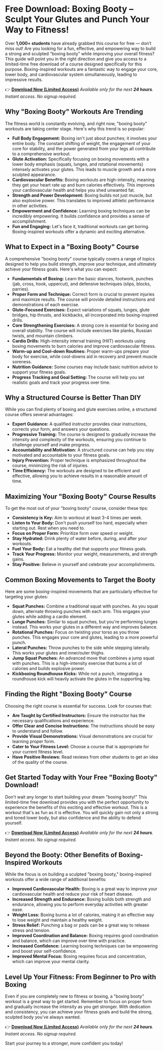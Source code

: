 # Free Download: Boxing Booty – Sculpt Your Glutes and Punch Your Way to Fitness!

Over **1,000+ students** have already grabbed this course for free — don’t miss out!
Are you looking for a fun, effective, and empowering way to build a strong and sculpted “boxing booty” while improving your overall fitness? This guide will point you in the right direction and give you access to a limited-time free download of a course designed specifically for this purpose. Boxing-inspired workouts are a fantastic way to engage your core, lower body, and cardiovascular system simultaneously, leading to impressive results.

👉 [**Download Now (Limited Access)**](https://udemywork.com/boxing-booty)
_Available only for the next **24 hours**. Instant access. No signup required._

## Why "Boxing Booty" Workouts Are Trending

The fitness world is constantly evolving, and right now, "boxing booty" workouts are taking center stage. Here's why this trend is so popular:

*   **Full Body Engagement:** Boxing isn't just about punches; it involves your entire body. The constant shifting of weight, the engagement of your core for stability, and the power generated from your legs all contribute to a comprehensive workout.
*   **Glute Activation:** Specifically focusing on boxing movements with a lower body emphasis (squats, lunges, and rotational movements) intensely activates your glutes. This leads to muscle growth and a more sculpted appearance.
*   **Cardiovascular Benefits:** Boxing workouts are high-intensity, meaning they get your heart rate up and burn calories effectively. This improves your cardiovascular health and helps you shed unwanted fat.
*   **Strength and Power Development:** Boxing builds not just muscle, but also explosive power. This translates to improved athletic performance in other activities.
*   **Empowerment and Confidence:** Learning boxing techniques can be incredibly empowering. It builds confidence and provides a sense of accomplishment.
*   **Fun and Engaging:** Let's face it, traditional workouts can get boring. Boxing-inspired workouts offer a dynamic and exciting alternative.

## What to Expect in a "Boxing Booty" Course

A comprehensive "boxing booty" course typically covers a range of topics designed to help you build strength, improve your technique, and ultimately achieve your fitness goals. Here's what you can expect:

*   **Fundamentals of Boxing:** Learn the basic stances, footwork, punches (jab, cross, hook, uppercut), and defensive techniques (slips, blocks, parries).
*   **Proper Form and Technique:** Correct form is crucial to prevent injuries and maximize results. The course will provide detailed instructions and demonstrations of each exercise.
*   **Glute-Focused Exercises:** Expect variations of squats, lunges, glute bridges, hip thrusts, and kickbacks, all incorporated into boxing-inspired drills.
*   **Core Strengthening Exercises:** A strong core is essential for boxing and overall stability. The course will include exercises like planks, Russian twists, and mountain climbers.
*   **Cardio Drills:** High-intensity interval training (HIIT) workouts using boxing movements to burn calories and improve cardiovascular fitness.
*   **Warm-up and Cool-down Routines:** Proper warm-ups prepare your body for exercise, while cool-downs aid in recovery and prevent muscle soreness.
*   **Nutrition Guidance:** Some courses may include basic nutrition advice to support your fitness goals.
*   **Progress Tracking and Goal Setting:** The course will help you set realistic goals and track your progress over time.

## Why a Structured Course is Better Than DIY

While you can find plenty of boxing and glute exercises online, a structured course offers several advantages:

*   **Expert Guidance:** A qualified instructor provides clear instructions, corrects your form, and answers your questions.
*   **Progressive Training:** The course is designed to gradually increase the intensity and complexity of the workouts, ensuring you continue to challenge yourself and make progress.
*   **Accountability and Motivation:** A structured course can help you stay motivated and accountable to your fitness goals.
*   **Injury Prevention:** Proper technique is emphasized throughout the course, minimizing the risk of injuries.
*   **Time Efficiency:** The workouts are designed to be efficient and effective, allowing you to achieve results in a reasonable amount of time.

## Maximizing Your "Boxing Booty" Course Results

To get the most out of your "boxing booty" course, consider these tips:

*   **Consistency is Key:** Aim to workout at least 3-4 times per week.
*   **Listen to Your Body:** Don't push yourself too hard, especially when starting out. Rest when you need to.
*   **Focus on Proper Form:** Prioritize form over speed or weight.
*   **Stay Hydrated:** Drink plenty of water before, during, and after your workouts.
*   **Fuel Your Body:** Eat a healthy diet that supports your fitness goals.
*   **Track Your Progress:** Monitor your weight, measurements, and strength gains.
*   **Stay Positive:** Believe in yourself and celebrate your accomplishments.

## Common Boxing Movements to Target the Booty

Here are some boxing-inspired movements that are particularly effective for targeting your glutes:

*   **Squat Punches:** Combine a traditional squat with punches. As you squat down, alternate throwing punches with each arm. This engages your glutes while adding a cardio element.
*   **Lunge Punches:** Similar to squat punches, but you're performing lunges instead. This works your glutes in a different way and improves balance.
*   **Rotational Punches:** Focus on twisting your torso as you throw punches. This engages your core and glutes, leading to a more powerful punch.
*   **Lateral Punches:** Throw punches to the side while stepping laterally. This works your glutes and inner/outer thighs.
*   **Jump Squat Punches:** An advanced move that combines a jump squat with punches. This is a high-intensity exercise that burns a lot of calories and builds explosive power.
*   **Kickboxing Roundhouse Kicks:** While not a punch, integrating a roundhouse kick will heavily activate the glutes in the supporting leg.

## Finding the Right "Boxing Booty" Course

Choosing the right course is essential for success. Look for courses that:

*   **Are Taught by Certified Instructors:** Ensure the instructor has the necessary qualifications and experience.
*   **Offer Clear and Concise Instructions:** The instructions should be easy to understand and follow.
*   **Provide Visual Demonstrations:** Visual demonstrations are crucial for learning proper form.
*   **Cater to Your Fitness Level:** Choose a course that is appropriate for your current fitness level.
*   **Have Positive Reviews:** Read reviews from other students to get an idea of the quality of the course.

## Get Started Today with Your Free "Boxing Booty" Download!

Don't wait any longer to start building your dream "boxing booty!" This limited-time free download provides you with the perfect opportunity to experience the benefits of this exciting and effective workout. This is a workout that's as fun as it is effective. You will quickly gain not only a strong and toned lower body, but also confidence and the ability to defend yourself.

👉 [**Download Now (Limited Access)**](https://udemywork.com/boxing-booty)
_Available only for the next **24 hours**. Instant access. No signup required._

## Beyond the Booty: Other Benefits of Boxing-Inspired Workouts

While the focus is on building a sculpted "boxing booty," boxing-inspired workouts offer a wide range of additional benefits:

*   **Improved Cardiovascular Health:** Boxing is a great way to improve your cardiovascular health and reduce your risk of heart disease.
*   **Increased Strength and Endurance:** Boxing builds both strength and endurance, allowing you to perform everyday activities with greater ease.
*   **Weight Loss:** Boxing burns a lot of calories, making it an effective way to lose weight and maintain a healthy weight.
*   **Stress Relief:** Punching a bag or pads can be a great way to release stress and tension.
*   **Improved Coordination and Balance:** Boxing requires good coordination and balance, which can improve over time with practice.
*   **Increased Confidence:** Learning boxing techniques can be empowering and boost your self-confidence.
*   **Improved Mental Focus:** Boxing requires focus and concentration, which can improve your mental clarity.

## Level Up Your Fitness: From Beginner to Pro with Boxing

Even if you are completely new to fitness or boxing, a "boxing booty" workout is a great way to get started. Remember to focus on proper form and gradually increase the intensity as you get stronger. With dedication and consistency, you can achieve your fitness goals and build the strong, sculpted body you've always wanted.

👉 [**Download Now (Limited Access)**](https://udemywork.com/boxing-booty)
_Available only for the next **24 hours**. Instant access. No signup required._

Start your journey to a stronger, more confident you today!
